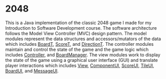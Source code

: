 # 2048
This is a Java implementation of the classic 2048 game I made for my Introduction to Software Development course. The software architecture follows the Model View Controller (MVC) design pattern. The model modules represent the data structures and accessors/mutators of the data which includes [BoardT](src/model/BoardT.java), [ScoreT](src/model/ScoreT.java), and [DirectionT](src/model/DirectionT.java). The controller modules maintain and control the state of the game and the game logic which includes [Controller](src/controller/Controller.java), and [BoardManager](src/controller/BoardManager.java). The view modules work to display the state of the game using a graphical user interface (GUI) and translate player interactions which includes [View](src/view/View.java), [ComponentUI](src/view/ComponentUI.java), [ScoreUI](src/view/ScoreUI.java), [TileUI](src/view/TileUI.java), [BoardUI](src/view/BoardUI.java), and [MessageUI](src/view/MessageUI.java).
